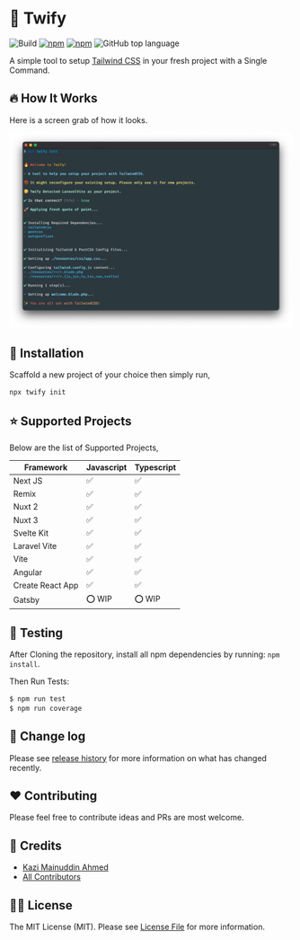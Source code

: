 # :unicorn: Twify

![Build](https://img.shields.io/github/workflow/status/tzsk/twify/CI/main?logo=github&style=for-the-badge)
[![npm](https://img.shields.io/npm/v/twify?logo=npm&style=for-the-badge)](https://www.npmjs.com/package/twify)
[![npm](https://img.shields.io/npm/dt/twify?logo=npm&style=for-the-badge)](https://www.npmjs.com/package/twify)
![GitHub top language](https://img.shields.io/github/languages/top/tzsk/twify?logo=typescript&style=for-the-badge)

A simple tool to setup [Tailwind CSS](https://tailwindcss.com/) in your fresh project with a Single Command.

## :fire: How It Works

Here is a screen grab of how it looks.

![Twify](./assets/twify.png)

## :gift: Installation

Scaffold a new project of your choice then simply run,

```sh
npx twify init
```

## :star: Supported Projects

Below are the list of Supported Projects,

| **Framework**    | **Javascript**     | **Typescript**     |
|------------------|--------------------|--------------------|
| Next JS          | :white_check_mark: | :white_check_mark: |
| Remix            | :white_check_mark: | :white_check_mark: |
| Nuxt 2           | :white_check_mark: | :white_check_mark: |
| Nuxt 3           | :white_check_mark: | :white_check_mark: |
| Svelte Kit       | :white_check_mark: | :white_check_mark: |
| Laravel Vite     | :white_check_mark: | :white_check_mark: |
| Vite             | :white_check_mark: | :white_check_mark: |
| Angular          | :white_check_mark: | :white_check_mark: |
| Create React App | :white_check_mark: | :white_check_mark: |
| Gatsby           | :o: WIP            | :o: WIP            |


## :microscope: Testing

After Cloning the repository, install all npm dependencies by running: `npm install`.

Then Run Tests:

```bash
$ npm run test
$ npm run coverage
```

## :date: Change log

Please see [release history][link-releases] for more information on what has changed recently.

## :heart: Contributing

Please feel free to contribute ideas and PRs are most welcome.

## :crown: Credits

- [Kazi Mainuddin Ahmed][link-author]
- [All Contributors][link-contributors]

## :policeman: License

The MIT License (MIT). Please see [License File](LICENSE.md) for more information.

[link-author]: https://github.com/tzsk
[link-contributors]: ../../contributors
[link-releases]: ../../releases
